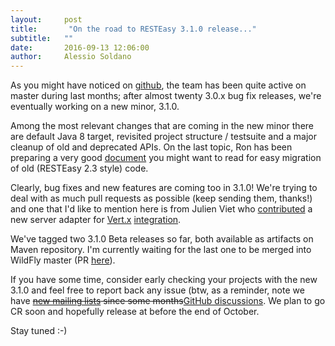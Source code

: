 ```yaml
---
layout:     post
title:       "On the road to RESTEasy 3.1.0 release..."
subtitle:   ""
date:       2016-09-13 12:06:00
author:     Alessio Soldano
---
```


As you might have noticed on [github](https://github.com/resteasy/resteasy), the team has been quite active on master during last months; after almost twenty 3.0.x bug fix releases, we&#39;re eventually working on a new minor, 3.1.0.

Among the most relevant changes that are coming in the new minor there are default Java 8 target, revisited project structure / testsuite and a major cleanup of old and deprecated APIs. On the last topic, Ron has been preparing a very good [document](https://docs.jboss.org/resteasy/docs/resteasy-upgrade-guide-en-US.pdf) you might want to read for easy migration of old (RESTEasy 2.3 style) code.

Clearly, bug fixes and new features are coming too in 3.1.0! We&#39;re trying to deal with as much pull requests as possible (keep sending them, thanks!) and one that I&#39;d like to mention here is from Julien Viet who [contributed](https://github.com/resteasy/resteasy/pull/868) a new server adapter for [Vert.x](https://vertx.io/) [integration](https://issues.redhat.com/browse/RESTEASY-1453).

We&#39;ve tagged two 3.1.0 Beta releases so far, both available as artifacts on Maven repository. I&#39;m currently waiting for the last one to be merged into WildFly master (PR [here](https://github.com/wildfly/wildfly/pull/9181)).

If you have some time, consider early checking your projects with the new 3.1.0 and feel free to report back any issue (btw, as a reminder, note we have ~~[new mailing lists](https://resteasy.jboss.org/mailinglists) since some months~~[GitHub discussions](https://github.com/orgs/resteasy/discussions/!). We plan to go CR soon and hopefully release at before the end of October.

Stay tuned :-)
